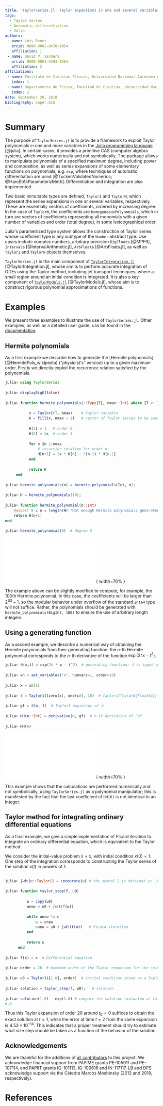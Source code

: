 ```yaml
---
title: 'TaylorSeries.jl: Taylor expansions in one and several variables in Julia'
tags:
  - Taylor series
  - Automatic differentiation
  - Julia
authors:
 - name: Luis Benet
   orcid: 0000-0002-8470-9054
   affiliation: 1
 - name: David P. Sanders
   orcid: 0000-0001-5593-1564
   affiliation: 2
affiliations:
 - name: Instituto de Ciencias Físicas, Universidad Nacional Autónoma de México (UNAM)
   index: 1
 - name: Departamento de Física, Facultad de Ciencias, Universidad Nacional Autónoma de México (UNAM)
   index: 2
date: September 20, 2018
bibliography: paper.bib
---
```


# Summary

The purpose of `TaylorSeries.jl` is to provide a framework to exploit
Taylor polynomials in one and more variables
in the [Julia programming language](https://julialang.org) [@julia]. In
certain cases, it provides a primitive CAS (computer algebra system),
which works numerically and not symbolically.
The package allows to manipulate polynomials of a specified maximum
degree, including power and composition, as well as series expansions
of some elementary functions on polynomials, e.g. `exp`,
where techniques of automatic differentiation are used
[@Tucker:ValidatedNumerics; @HaroEtAl:ParameterizMeth]. Differentiation and
integration are also implemented.

Two basic immutable types are defined, `Taylor1` and `TaylorN`,
which represent the series expansions in one or several variables,
respectively. These are essentially vectors of coefficients,
ordered by increasing degree. In the case of `TaylorN`, the
coefficients are `HomogeneousPolynomials`, which in turn are vectors
of coefficients representing all monomials with a given number of variables
and order (total degree), in some lexicographical order.

Julia's parametrized type system allows the construction of Taylor series whose coefficient type is any subtype of the `Number` abstract type. Use cases include complex numbers,
arbitrary precision `BigFloat`s [@MPFR],
`Interval`s [@IntervalArithmetic.jl], `ArbFloat`s [@ArbFloats.jl],
as well as `Taylor1` and `TaylorN` objects themselves.

`TaylorSeries.jl` is the main component of
[`TaylorIntegration.jl`](https://github.com/PerezHz/TaylorIntegration.jl)
[@TaylorIntegration.jl], whose aim is to perform accurate integration
of ODEs using the Taylor method, including jet transport techniques,
where a small region around an initial condition is integrated.
It is also a key component of
[`TaylorModels.jl`](https://github.com/JuliaIntervals/TaylorModels.jl)
[@TaylorModels.jl], whose aim is to construct rigorous polynomial
approximations of functions.

# Examples

We present three examples to illustrate the use of `TaylorSeries.jl`. Other
examples, as well as a detailed user guide, can be found in the
[documentation](http://www.juliadiff.org/TaylorSeries.jl/stable).

## Hermite polynomials
As a first example we describe how to generate the [Hermite polynomials][@HermitePols_wikipedia]
("physicist's" version) up to a given maximum order. Firstly we directly exploit the recurrence relation satisfied by the polynomials.

```julia
julia> using TaylorSeries

julia> displayBigO(false)

julia> function hermite_polynomials(::Type{T}, nmax::Int) where {T <: Integer}

           x = Taylor1(T, nmax)    # Taylor variable
           H = fill(x, nmax + 1)   # vector of Taylor series to be overwritten

           H[1] = 1   # order 0
           H[2] = 2x  # order 1

           for n in 2:nmax
               # recursion relation for order n:
               H[n+1] = 2x * H[n] - 2(n-1) * H[n-1]
           end

           return H
     end

julia> hermite_polynomials(n) = hermite_polynomials(Int, n);

julia> H = hermite_polynomials(10);

julia> function hermite_polynomial(n::Int)
    @assert 0 ≤ n ≤ length(H) "Not enough Hermite polynomials generated"
    return H[n+1]
end

julia> hermite_polynomial(6)  # degree 6
```

![Output of `hermite_polynomial(6)` constructed directly from the recursion relation](Fig1.pdf){ width=70% }

The example above can be slightly modified to compute, for example, the 100th Hermite polynomial.
In this case, the coefficients will be larger than $2^{63}-1$, so the modular
behavior under overflow of the standard `Int64` type will not suffice. Rather, the polynomials should
be generated with `hermite_polynomials(BigInt, 100)` to ensure
the use of arbitrary length integers.

## Using a generating function
As a second example, we describe a numerical way of obtaining the
Hermite polynomials from their generating function: the $n$-th Hermite polynomial
corresponds to the $n$-th derivative of the function $\exp(2t \, x - t^2)$.

```julia
julia> 𝒢(x,t) = exp(2t * x - t^2)  # generating function; 𝒢 is typed as \scrG<TAB>

julia> xn = set_variables("x", numvars=1, order=10)

julia> x = xn[1]

julia> t = Taylor1([zero(x), one(x)], 10)  # Taylor1{TaylorN{Float64}}

julia> gf = 𝒢(x, t)  # Taylor1 expansion of 𝒢

julia> HH(n::Int) = derivative(n, gf)  # n-th derivative of `gf`

julia> HH(6)
```

![Output of `HH(6)` constructed from the generating function](Fig2.pdf){ width=70% }

This example shows that the calculations are performed numerically and not
symbolically, using `TaylorSeries.jl` as a polynomial manipulator; this
 is manifested by the fact that the last coefficient of `HH(6)` is not
 identical to an integer.

## Taylor method for integrating ordinary differential equations
As a final example, we give a simple implementation of Picard
iteration to integrate an ordinary differential equation, which is equivalent to
the Taylor method.

We consider the initial-value problem $\dot{x} = x$,
with initial condition $x(0) = 1$. One step of the integration corresponds
to constructing the Taylor series of the solution $x(t)$ in powers of $t$:

 ```julia

julia> ∫⬩dt(u::Taylor1) = integrate(u) # the symbol ∫ is obtained as \int<TAB>

julia> function taylor_step(f, u0)

           u = copy(u0)
           unew = u0 + ∫⬩dt(f(u))

           while unew != u
               u = unew
               unew = u0 + ∫⬩dt(f(u))   # Picard iteration
           end

           return u
       end

julia> f(x) = x  # Differential equation

julia> order = 20  # maximum order of the Taylor expansion for the solution

julia> u0 = Taylor1([1.0], order)  # initial condition given as a Taylor expansion

julia> solution = taylor_step(f, u0);   # solution

julia> solution(1.0) - exp(1.0) # compare the solution evaluated at t=1 with the exact value
0.0

```

Thus this Taylor expansion of order 20 around $t_0=0$
suffices to obtain the exact solution at $t=1$, while the error at time $t=2$
from the same expansion is $4.53 \times 10^{-14}$.
This indicates that a proper treatment should try to estimate what size step
should be taken as a function of the behavior of the solution.

## Acknowledgements

We are thankful for the additions of
[all contributors](https://github.com/JuliaDiff/TaylorSeries.jl/graphs/contributors)
to this project. We acknowledge financial support from PAPIME grants
PE-105911 and PE-107114, and PAPIIT grants IG-101113, IG-100616
and IN-117117. LB and DPS acknowledge support via the Cátedra Marcos Moshinsky (2013 and 2018, respectively).

# References
